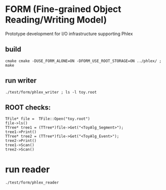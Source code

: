 # FORM (Fine-grained Object Reading/Writing Model)

Prototype development for I/O infrastructure supporting Phlex

## build

`cmake cmake -DUSE_FORM_ALONE=ON -DFORM_USE_ROOT_STORAGE=ON ../phlex/ ; make`

## run writer

`./test/form/phlex_writer ; ls -l toy.root`

## ROOT checks:
```
TFile* file =  TFile::Open("toy.root")
file->ls()
TTree* tree1 = (TTree*)file->Get("<ToyAlg_Segment>");
tree1->Print()
TTree* tree2 = (TTree*)file->Get("<ToyAlg_Event>");
tree2->Print()
tree1->Scan()
tree2->Scan()
```

# run reader

`./test/form/phlex_reader`
